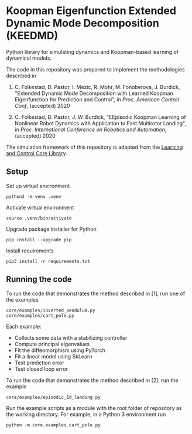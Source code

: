 # Koopman Eigenfunction Extended Dynamic Mode Decomposition (KEEDMD)
Python library for simulating dynamics and Koopman-based learning of dynamical models.

The code in this repository was prepared to implement the methodologies described in 

1. C. Folkestad, D. Pastor, I. Mezic, R. Mohr, M. Fonoberova, J. Burdick, "Extended Dynamic Mode Decomposition with Learned Koopman Eigenfunction for Prediction and Control", in *Proc. American Control Conf*, (accepted) 2020 

2. C. Folkestad, D. Pastor, J. W. Burdick, "EEpisodic Koopman Learning of Nonlinear Robot Dynamics with Application to Fast Multirotor Landing", in *Proc. International Conference on Robotics and Automation*, (accepted) 2020 

The simulation framework of this repository is adapted from the [Learning and Control Core Library](https://github.com/learning-and-control/core).

## Setup
Set up virtual environment 
```
python3 -m venv .venv
```
Activate virtual environment
```
source .venv/bin/activate
```
Upgrade package installer for Python
```
pip install --upgrade pip
```
Install requirements
```
pip3 install -r requirements.txt
```

## Running the code
To run the code that demonstrates the method described in [1], run one of the examples
```
core/examples/inverted_pendulum.py
core/examples/cart_pole.py
```
Each example:
- Collects some data with a stabilizing controller
- Compute principal eigenvalues
- Fit the diffeomorphism using PyTorch
- Fit a linear model using SkLearn
- Test prediction error
- Test closed loop error

To run the code that demonstrates the method described in [2], run the example
```
core/examples/episodic_1d_landing.py
```

Run the example scripts as a module with the root folder of repository as the working directory. For example, in a Python 3 environment run
```
python -m core.examples.cart_pole.py
```
